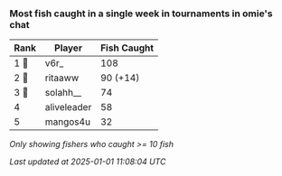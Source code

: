 ### Most fish caught in a single week in tournaments in omie's chat
| Rank | Player | Fish Caught |
|------|--------|-----------|
| 1 🥇  | v6r_  | 108 |
| 2 🥈  | ritaaww  | 90 (+14) |
| 3 🥉  | solahh__  | 74 |
| 4  | aliveleader  | 58 |
| 5  | mangos4u  | 32 |

_Only showing fishers who caught >= 10 fish_

_Last updated at 2025-01-01 11:08:04 UTC_
